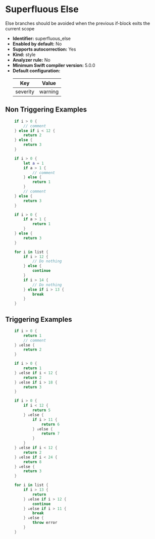# Superfluous Else

Else branches should be avoided when the previous if-block exits the current scope

* **Identifier:** superfluous_else
* **Enabled by default:** No
* **Supports autocorrection:** Yes
* **Kind:** style
* **Analyzer rule:** No
* **Minimum Swift compiler version:** 5.0.0
* **Default configuration:**
  <table>
  <thead>
  <tr><th>Key</th><th>Value</th></tr>
  </thead>
  <tbody>
  <tr>
  <td>
  severity
  </td>
  <td>
  warning
  </td>
  </tr>
  </tbody>
  </table>

## Non Triggering Examples

```swift
    if i > 0 {
        // comment
    } else if i < 12 {
        return 2
    } else {
        return 3
    }
```

```swift
    if i > 0 {
        let a = 1
        if a > 1 {
            // comment
        } else {
            return 1
        }
        // comment
    } else {
        return 3
    }
```

```swift
    if i > 0 {
        if a > 1 {
            return 1
        }
    } else {
        return 3
    }
```

```swift
    for i in list {
        if i > 12 {
            // Do nothing
        } else {
            continue
        }
        if i > 14 {
            // Do nothing
        } else if i > 13 {
            break
        }
    }
```

## Triggering Examples

```swift
    if i > 0 {
        return 1
        // comment
    } ↓else {
        return 2
    }
```

```swift
    if i > 0 {
        return 1
    } ↓else if i < 12 {
        return 2
    } ↓else if i > 18 {
        return 3
    }
```

```swift
    if i > 0 {
        if i < 12 {
            return 5
        } ↓else {
            if i > 11 {
                return 6
            } ↓else {
                return 7
            }
        }
    } ↓else if i < 12 {
        return 2
    } ↓else if i < 24 {
        return 8
    } ↓else {
        return 3
    }
```

```swift
    for i in list {
        if i > 13 {
            return
        } ↓else if i > 12 {
            continue
        } ↓else if i > 11 {
            break
        } ↓else {
            throw error
        }
    }
```